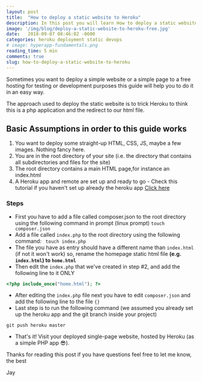```yaml
---
layout: post
title:  "How to deploy a static website to Heroku"
description: In this post you will learn How to deploy a static website to Heroku in minutes and pretty straightforward.
image: '/img/blog/deploy-a-static-website-to-heroku-free.jpg'
date:   2018-09-07 08:46:02 -0600
categories: heroku deployment static devops
# image: hyperapp-fundamentals.png
reading_time: 5 min
comments: true
slug: how-to-deploy-a-static-website-to-heroku
---
```

Sometimes you want to deploy a simple website or a simple page to a free hosting for testing or development purposes this guide will help you to do it in an easy way.

The approach used to deploy the static website is to trick Heroku to think this is a php application and the redirect to our html file.

## Basic Assumptions in order to this guide works
1. You want to deploy some straight-up HTML, CSS, JS, maybe a few images. Nothing fancy here.
2. You are in the root directory of your site (i.e. the directory that contains all subdirectories and files for the site)
3. The root directory contains a main HTML page,for instance an index.html
4. A Heroku app and remote are set up and ready to go - Check this tutorial if you haven't set up already the heroku app <a href="https://trailhead.salesforce.com/en/modules/heroku_enterprise_baiscs/units/your_first_deployment" target="_blank">Click here</a>

### Steps
- First you have to add a file called composer.json to the root directory using the following command in  prompt (linux prompt) `touch composer.json`
- Add a file called `index.php` to the root directory using the following command: ``` touch index.php```
- The file you have as entry should have a different name than `index.html` (if not it won't work) so, rename the homepage static html file **(e.g. `index.html`) to `home.html`**
- Then edit the `index.php` that we've created in step #2, and add the following line to it ONLY 
```php   
<?php include_once("home.html"); ?> 
```
- After editing the `index.php` file next you have to edit `composer.json` and add the following line to the file `{}`
- Last step is to run the following command (we assumed you already set up the heroku app and the git branch inside your project) 

```git push heroku master```


- That's it! Visit your deployed single-page website, hosted by Heroku (as a simple PHP app 😎).


Thanks for reading this post if you have questions feel free to let me know, the best

Jay
